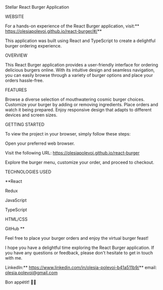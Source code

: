Stellar React Burger Application

WEBSITE 

For a hands-on experience of the React Burger application, visit:** https://olesiapolevoi.github.io/react-burger/#/**

This application was built using React and TypeScript to create a delightful burger ordering experience.

OVERVIEW 

This React Burger application provides a user-friendly interface for ordering delicious burgers online. With its intuitive design and seamless navigation, you can easily browse through a variety of burger options and place your orders hassle-free.

FEATURES 

Browse a diverse selection of mouthwatering cosmic burger choices.
Customize your burger by adding or removing ingredients.
Place orders and watch it being prepared.
Enjoy responsive design that adapts to different devices and screen sizes.

GETTING STARTED 

To view the project in your browser, simply follow these steps:

Open your preferred web browser.

Visit the following URL: https://olesiapolevoi.github.io/react-burger

Explore the burger menu, customize your order, and proceed to checkout.

TECHNOLOGIES USED 

**React

Redux

JavaScript

TypeScript

HTML/CSS

GitHub
**

Feel free to place your burger orders and enjoy the virtual burger feast!

I hope you have a delightful time exploring the React Burger application. If you have any questions or feedback, please don't hesitate to get in touch with me.

LinkedIn:** https://www.linkedin.com/in/olesia-polevoi-b41a511b9/**
email: olesia.polevoi@gmail.com

Bon appétit! 🍔🍟
